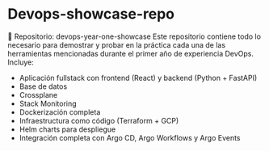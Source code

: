# Devops-showcase-repo

📁 Repositorio: devops-year-one-showcase
Este repositorio contiene todo lo necesario para demostrar y probar en la práctica cada una de las herramientas mencionadas durante el primer año de experiencia DevOps.
Incluye:
- Aplicación fullstack con frontend (React) y backend (Python + FastAPI)
- Base de datos
- Crossplane
- Stack Monitoring
- Dockerización completa
- Infraestructura como código (Terraform + GCP)
- Helm charts para despliegue
- Integración completa con Argo CD, Argo Workflows y Argo Events

